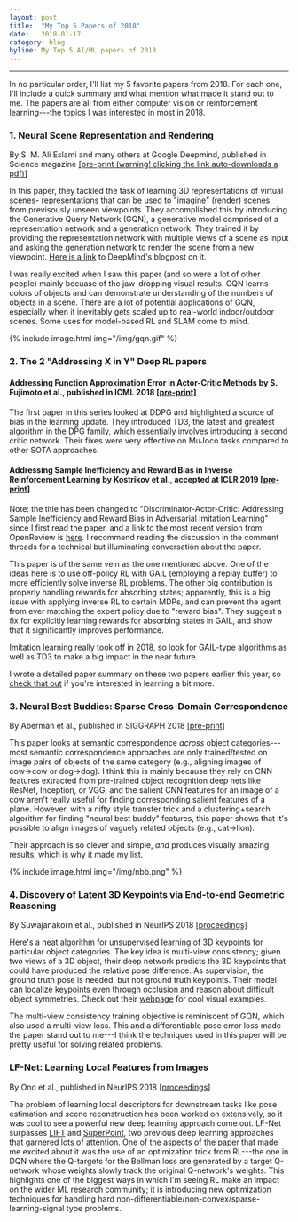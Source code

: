 ```yaml
---
layout: post
title:  "My Top 5 Papers of 2018"
date:   2018-01-17
category: blog
byline: My Top 5 AI/ML papers of 2018
---
```


<script type="text/javascript" async
  src="https://cdn.mathjax.org/mathjax/latest/MathJax.js?config=TeX-MML-AM_CHTML">
</script>

<script type="text/x-mathjax-config">
MathJax.Hub.Config({
  TeX: { equationNumbers: { autoNumber: "AMS" } },
  tex2jax: {inlineMath: [['$','$'], ['\\(','\\)']]}
});
</script>

---

In no particular order, I'll list my 5 favorite papers from 2018. For each one, I'll include a quick summary and what mention what made it stand out to me. The papers are all from either computer vision or reinforcement learning---the topics I was interested in most in 2018.

### 1. Neural Scene Representation and Rendering
By S. M. Ali Eslami and many others at Google Deepmind, published in Science magazine [[pre-print (warning! clicking the link auto-downloads a pdf)]](https://deepmind.com/documents/211/Neural_Scene_Representation_and_Rendering_preprint.pdf)

In this paper, they tackled the task of learning 3D representations of virtual scenes- representations that can be used to "imagine" (render) scenes from previsously unseen viewpoints. They accomplished this by introducing the Generative Query Network (GQN), a generative model comprised of a representation network and a generation network. They trained it by providing the representation network with multiple views of a scene as input and asking the generation network to render the scene from a new viewpoint. [Here is a link](https://deepmind.com/blog/neural-scene-representation-and-rendering/) to DeepMind's blogpost on it.

I was really excited when I saw this paper (and so were a lot of other people) mainly becuase of the jaw-dropping visual results. GQN learns colors of objects and can demonstrate understanding of the numbers of objects in a scene. There are a lot of potential applications of GQN, especially when it inevitably gets scaled up to real-world indoor/outdoor scenes. Some uses for model-based RL and SLAM come to mind.

{%
    include image.html
    img="/img/gqn.gif"
%}

### 2. The 2 "Addressing X in Y" Deep RL papers

#### Addressing Function Approximation Error in Actor-Critic Methods by S. Fujimoto et al., published in ICML 2018 [[pre-print]](https://arxiv.org/abs/1802.09477)

The first paper in this series looked at DDPG and highlighted a source of bias in the learning update. They introduced TD3, the latest and greatest algorithm in the DPG family, which essentially involves introducing a second critic network. Their fixes were very effective on MuJoco tasks compared to other SOTA approaches.

#### Addressing Sample Inefficiency and Reward Bias in Inverse Reinforcement Learning by Kostrikov et al., accepted at ICLR 2019 [[pre-print]](https://arxiv.org/abs/1809.02925)

Note: the title has been changed to "Discriminator-Actor-Critic: Addressing Sample Inefficiency and Reward Bias in Adversarial Imitation Learning" since I first read the paper, and a link to the most recent version from OpenReview is [here](https://openreview.net/pdf?id=Hk4fpoA5Km). I recommend reading the discussion in the comment threads for a technical but illuminating conversation about the paper.

This paper is of the same vein as the one mentioned above. One of the ideas here is to use off-policy RL with GAIL (employing a replay buffer) to more efficiently solve inverse RL problems. The other big contribution is properly handling rewards for absorbing states; apparently, this is a big issue with applying inverse RL to certain MDPs, and can prevent the agent from ever matching the expert policy due to "reward bias". They suggest a fix for explicitly learning rewards for absorbing states in GAIL, and show that it significantly improves performance. 

Imitation learning really took off in 2018, so look for GAIL-type algorithms as well as TD3 to make a big impact in the near future.

I wrote a detailed paper summary on these two papers earlier this year, so [check that out](https://pemami4911.github.io/paper-summaries/deep-rl/2018/09/13/addressing-challenges-in-deep-rl.html) if you're interested in learning a bit more.

### 3. Neural Best Buddies: Sparse Cross-Domain Correspondence 
By Aberman et al., published in SIGGRAPH 2018 [[pre-print]](https://arxiv.org/abs/1805.04140)

This paper looks at semantic correspondence *across* object categories---most semantic correspondence approaches are only trained/tested on image pairs of objects of the same category (e.g., aligning images of cow$\rightarrow$cow or dog$\rightarrow$dog). I think this is mainly because they rely on CNN features extracted from pre-trained object recognition deep nets like ResNet, Inception, or VGG, and the salient CNN features for an image of a cow aren't really useful for finding corresponding salient features of a plane. However, with a nifty style transfer trick and a clustering+search algorithm for finding "neural best buddy" features, this paper shows that it's possible to align images of vaguely related objects (e.g., cat$\rightarrow$lion).

Their approach is so clever and simple, *and* produces visually amazing results, which is why it made my list.

{%
    include image.html
    img="/img/nbb.png"
%}

### 4. Discovery of Latent 3D Keypoints via End-to-end Geometric Reasoning
By Suwajanakorn et al., published in NeurIPS 2018 [[proceedings]](http://papers.nips.cc/paper/7476-discovery-of-latent-3d-keypoints-via-end-to-end-geometric-reasoning)

Here's a neat algorithm for unsupervised learning of 3D keypoints for particular object categories. The key idea is multi-view consistency; given two views of a 3D object, their deep network predicts the 3D keypoints that could have produced the relative pose difference. As supervision, the ground truth pose is needed, but not ground truth keypoints. Their model can localize keypoints even through occlusion and reason about difficult object symmetries. Check out their [webpage](https://keypointnet.github.io/) for cool visual examples.

The multi-view consistency training objective is reminiscent of GQN, which also used a multi-view loss. This and a differentiable pose error loss made the paper stand out to me---I think the techniques used in this paper will be pretty useful for solving related problems.

### LF-Net: Learning Local Features from Images
By Ono et al., published in NeurIPS 2018 [[proceedings]](https://papers.nips.cc/paper/7861-lf-net-learning-local-features-from-images)

The problem of learning local descriptors for downstream tasks like pose estimation and scene reconstruction has been worked on extensively, so it was cool to see a powerful new deep learning approach come out. LF-Net surpasses [LIFT](https://arxiv.org/abs/1603.09114) and [SuperPoint](https://arxiv.org/abs/1712.07629), two previous deep learning approaches that garnered lots of attention. One of the aspects of the paper that made me excited about it was the use of an optimization trick from RL---the one in DQN where the Q-targets for the Bellman loss are generated by a target Q-network whose weights slowly track the original Q-network's weights. This highlights one of the biggest ways in which I'm seeing RL make an impact on the wider ML research community; it is introducing new optimization techniques for handling hard non-differentiable/non-convex/sparse-learning-signal type problems.